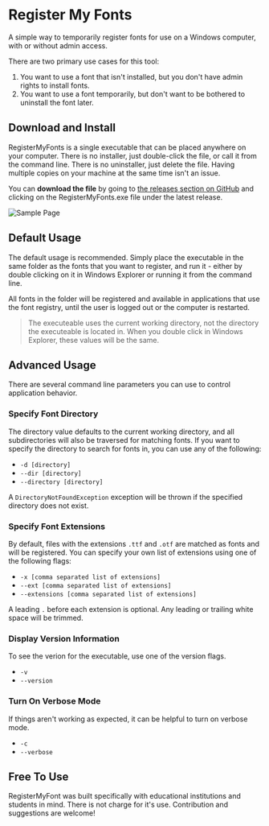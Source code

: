 # Register My Fonts
A simple way to temporarily register fonts for use on a Windows computer, with or without admin access.

There are two primary use cases for this tool:

1. You want to use a font that isn't installed, but you don't have admin rights to install fonts.
2. You want to use a font temporarily, but don't want to be bothered to uninstall the font later.

## Download and Install ##

RegisterMyFonts is a single executable that can be placed anywhere on your computer. There is no installer, just double-click the file, or call it from the command line. There is no uninstaller, just delete the file. Having multiple copies on your machine at the same time isn't an issue.

You can **download the file** by going to [the releases section on GitHub](https://github.com/scottoffen/RegisterMyFonts/releases) and clicking on the RegisterMyFonts.exe file under the latest release.

![Sample Page](RegisterMyFonts/download.jpg "This is how you do it.")

## Default Usage ##

The default usage is recommended. Simply place the executable in the same folder as the fonts that you want to register, and run it - either by double clicking on it in Windows Explorer or running it from the command line.

All fonts in the folder will be registered and available in applications that use the font registry, until the user is logged out or the computer is restarted.

> The executeable uses the current working directory, not the directory the executeable is located in. When you double click in Windows Explorer, these values will be the same.

## Advanced Usage ##

There are several command line parameters you can use to control application behavior.

### Specify Font Directory ###

The directory value defaults to the current working directory, and all subdirectories will also be traversed for matching fonts. If you want to specify the directory to search for fonts in, you can use any of the following:

- `-d [directory]`
- `--dir [directory]`
- `--directory [directory]`

A `DirectoryNotFoundException` exception will be thrown if the specified directory does not exist.

### Specify Font Extensions ###

By default, files with the extensions `.ttf` and `.otf` are matched as fonts and will be registered. You can specify your own list of extensions using one of the following flags:

- `-x [comma separated list of extensions]`
- `--ext [comma separated list of extensions]`
- `--extensions [comma separated list of extensions]`

A leading `.` before each extension is optional. Any leading or trailing white space will be trimmed.

### Display Version Information ###

To see the verion for the executable, use one of the version flags.

- `-v`
- `--version`

### Turn On Verbose Mode ###

If things aren't working as expected, it can be helpful to turn on verbose mode.

- `-c`
- `--verbose`

## Free To Use ##

RegisterMyFont was built specifically with educational institutions and students in mind. There is not charge for it's use. Contribution and suggestions are welcome!
